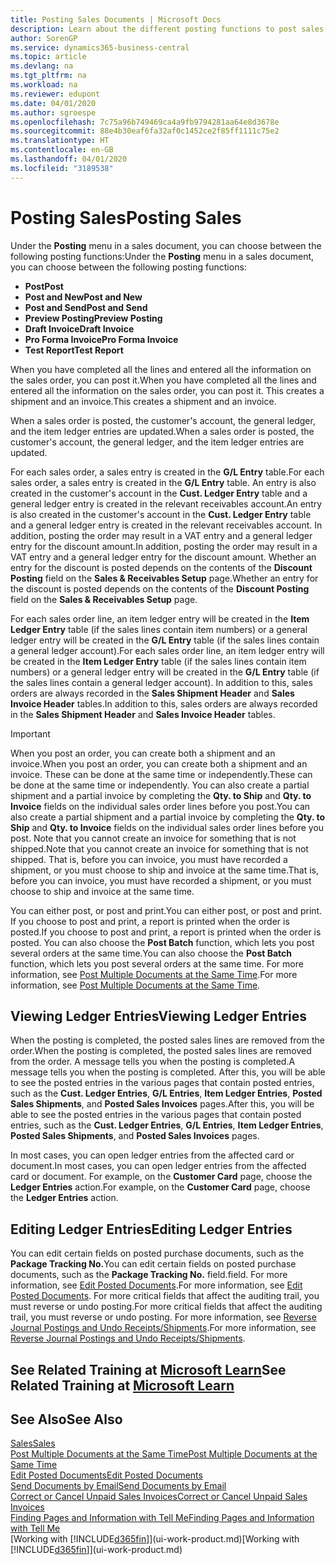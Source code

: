 ```yaml
---
title: Posting Sales Documents | Microsoft Docs
description: Learn about the different posting functions to post sales documents, and how you can update posted documents.
author: SorenGP
ms.service: dynamics365-business-central
ms.topic: article
ms.devlang: na
ms.tgt_pltfrm: na
ms.workload: na
ms.reviewer: edupont
ms.date: 04/01/2020
ms.author: sgroespe
ms.openlocfilehash: 7c75a96b749469ca4a9fb9794281aa64e8d3678e
ms.sourcegitcommit: 88e4b30eaf6fa32af0c1452ce2f85ff1111c75e2
ms.translationtype: HT
ms.contentlocale: en-GB
ms.lasthandoff: 04/01/2020
ms.locfileid: "3189538"
---
```

# <a name="posting-sales"></a><span data-ttu-id="05a4d-103">Posting Sales</span><span class="sxs-lookup"><span data-stu-id="05a4d-103">Posting Sales</span></span>
<span data-ttu-id="05a4d-104">Under the **Posting** menu in a sales document, you can choose between the following posting functions:</span><span class="sxs-lookup"><span data-stu-id="05a4d-104">Under the **Posting** menu in a sales document, you can choose between the following posting functions:</span></span>

* <span data-ttu-id="05a4d-105">**Post**</span><span class="sxs-lookup"><span data-stu-id="05a4d-105">**Post**</span></span>
* <span data-ttu-id="05a4d-106">**Post and New**</span><span class="sxs-lookup"><span data-stu-id="05a4d-106">**Post and New**</span></span>
* <span data-ttu-id="05a4d-107">**Post and Send**</span><span class="sxs-lookup"><span data-stu-id="05a4d-107">**Post and Send**</span></span>
* <span data-ttu-id="05a4d-108">**Preview Posting**</span><span class="sxs-lookup"><span data-stu-id="05a4d-108">**Preview Posting**</span></span>
* <span data-ttu-id="05a4d-109">**Draft Invoice**</span><span class="sxs-lookup"><span data-stu-id="05a4d-109">**Draft Invoice**</span></span>
* <span data-ttu-id="05a4d-110">**Pro Forma Invoice**</span><span class="sxs-lookup"><span data-stu-id="05a4d-110">**Pro Forma Invoice**</span></span>
* <span data-ttu-id="05a4d-111">**Test Report**</span><span class="sxs-lookup"><span data-stu-id="05a4d-111">**Test Report**</span></span>

<span data-ttu-id="05a4d-112">When you have completed all the lines and entered all the information on the sales order, you can post it.</span><span class="sxs-lookup"><span data-stu-id="05a4d-112">When you have completed all the lines and entered all the information on the sales order, you can post it.</span></span> <span data-ttu-id="05a4d-113">This creates a shipment and an invoice.</span><span class="sxs-lookup"><span data-stu-id="05a4d-113">This creates a shipment and an invoice.</span></span>

<span data-ttu-id="05a4d-114">When a sales order is posted, the customer's account, the general ledger, and the item ledger entries are updated.</span><span class="sxs-lookup"><span data-stu-id="05a4d-114">When a sales order is posted, the customer's account, the general ledger, and the item ledger entries are updated.</span></span>

<span data-ttu-id="05a4d-115">For each sales order, a sales entry is created in the **G/L Entry** table.</span><span class="sxs-lookup"><span data-stu-id="05a4d-115">For each sales order, a sales entry is created in the **G/L Entry** table.</span></span> <span data-ttu-id="05a4d-116">An entry is also created in the customer's account in the **Cust. Ledger Entry** table and a general ledger entry is created in the relevant receivables account.</span><span class="sxs-lookup"><span data-stu-id="05a4d-116">An entry is also created in the customer's account in the **Cust. Ledger Entry** table and a general ledger entry is created in the relevant receivables account.</span></span> <span data-ttu-id="05a4d-117">In addition, posting the order may result in a VAT entry and a general ledger entry for the discount amount.</span><span class="sxs-lookup"><span data-stu-id="05a4d-117">In addition, posting the order may result in a VAT entry and a general ledger entry for the discount amount.</span></span> <span data-ttu-id="05a4d-118">Whether an entry for the discount is posted depends on the contents of the **Discount Posting** field on the **Sales & Receivables Setup** page.</span><span class="sxs-lookup"><span data-stu-id="05a4d-118">Whether an entry for the discount is posted depends on the contents of the **Discount Posting** field on the **Sales & Receivables Setup** page.</span></span>

<span data-ttu-id="05a4d-119">For each sales order line, an item ledger entry will be created in the **Item Ledger Entry** table (if the sales lines contain item numbers) or a general ledger entry will be created in the **G/L Entry** table (if the sales lines contain a general ledger account).</span><span class="sxs-lookup"><span data-stu-id="05a4d-119">For each sales order line, an item ledger entry will be created in the **Item Ledger Entry** table (if the sales lines contain item numbers) or a general ledger entry will be created in the **G/L Entry** table (if the sales lines contain a general ledger account).</span></span> <span data-ttu-id="05a4d-120">In addition to this, sales orders are always recorded in the **Sales Shipment Header** and **Sales Invoice Header** tables.</span><span class="sxs-lookup"><span data-stu-id="05a4d-120">In addition to this, sales orders are always recorded in the **Sales Shipment Header** and **Sales Invoice Header** tables.</span></span>

> [!IMPORTANT]  
>   <span data-ttu-id="05a4d-121">When you post an order, you can create both a shipment and an invoice.</span><span class="sxs-lookup"><span data-stu-id="05a4d-121">When you post an order, you can create both a shipment and an invoice.</span></span> <span data-ttu-id="05a4d-122">These can be done at the same time or independently.</span><span class="sxs-lookup"><span data-stu-id="05a4d-122">These can be done at the same time or independently.</span></span> <span data-ttu-id="05a4d-123">You can also create a partial shipment and a partial invoice by completing the **Qty. to Ship** and **Qty. to Invoice** fields on the individual sales order lines before you post.</span><span class="sxs-lookup"><span data-stu-id="05a4d-123">You can also create a partial shipment and a partial invoice by completing the **Qty. to Ship** and **Qty. to Invoice** fields on the individual sales order lines before you post.</span></span> <span data-ttu-id="05a4d-124">Note that you cannot create an invoice for something that is not shipped.</span><span class="sxs-lookup"><span data-stu-id="05a4d-124">Note that you cannot create an invoice for something that is not shipped.</span></span> <span data-ttu-id="05a4d-125">That is, before you can invoice, you must have recorded a shipment, or you must choose to ship and invoice at the same time.</span><span class="sxs-lookup"><span data-stu-id="05a4d-125">That is, before you can invoice, you must have recorded a shipment, or you must choose to ship and invoice at the same time.</span></span>

<span data-ttu-id="05a4d-126">You can either post, or post and print.</span><span class="sxs-lookup"><span data-stu-id="05a4d-126">You can either post, or post and print.</span></span> <span data-ttu-id="05a4d-127">If you choose to post and print, a report is printed when the order is posted.</span><span class="sxs-lookup"><span data-stu-id="05a4d-127">If you choose to post and print, a report is printed when the order is posted.</span></span> <span data-ttu-id="05a4d-128">You can also choose the **Post Batch** function, which lets you post several orders at the same time.</span><span class="sxs-lookup"><span data-stu-id="05a4d-128">You can also choose the **Post Batch** function, which lets you post several orders at the same time.</span></span> <span data-ttu-id="05a4d-129">For more information, see [Post Multiple Documents at the Same Time](ui-batch-posting.md).</span><span class="sxs-lookup"><span data-stu-id="05a4d-129">For more information, see [Post Multiple Documents at the Same Time](ui-batch-posting.md).</span></span>

## <a name="viewing-ledger-entries"></a><span data-ttu-id="05a4d-130">Viewing Ledger Entries</span><span class="sxs-lookup"><span data-stu-id="05a4d-130">Viewing Ledger Entries</span></span>
<span data-ttu-id="05a4d-131">When the posting is completed, the posted sales lines are removed from the order.</span><span class="sxs-lookup"><span data-stu-id="05a4d-131">When the posting is completed, the posted sales lines are removed from the order.</span></span> <span data-ttu-id="05a4d-132">A message tells you when the posting is completed.</span><span class="sxs-lookup"><span data-stu-id="05a4d-132">A message tells you when the posting is completed.</span></span> <span data-ttu-id="05a4d-133">After this, you will be able to see the posted entries in the various pages that contain posted entries, such as the **Cust. Ledger Entries**, **G/L Entries**, **Item Ledger Entries**, **Posted Sales Shipments**, and **Posted Sales Invoices** pages.</span><span class="sxs-lookup"><span data-stu-id="05a4d-133">After this, you will be able to see the posted entries in the various pages that contain posted entries, such as the **Cust. Ledger Entries**, **G/L Entries**, **Item Ledger Entries**, **Posted Sales Shipments**, and **Posted Sales Invoices** pages.</span></span>  

<span data-ttu-id="05a4d-134">In most cases, you can open ledger entries from the affected card or document.</span><span class="sxs-lookup"><span data-stu-id="05a4d-134">In most cases, you can open ledger entries from the affected card or document.</span></span> <span data-ttu-id="05a4d-135">For example, on the **Customer Card** page, choose the **Ledger Entries** action.</span><span class="sxs-lookup"><span data-stu-id="05a4d-135">For example, on the **Customer Card** page, choose the **Ledger Entries** action.</span></span>

## <a name="editing-ledger-entries"></a><span data-ttu-id="05a4d-136">Editing Ledger Entries</span><span class="sxs-lookup"><span data-stu-id="05a4d-136">Editing Ledger Entries</span></span>
<span data-ttu-id="05a4d-137">You can edit certain fields on posted purchase documents, such as the **Package Tracking No.**</span><span class="sxs-lookup"><span data-stu-id="05a4d-137">You can edit certain fields on posted purchase documents, such as the **Package Tracking No.**</span></span> <span data-ttu-id="05a4d-138">field.</span><span class="sxs-lookup"><span data-stu-id="05a4d-138">field.</span></span> <span data-ttu-id="05a4d-139">For more information, see [Edit Posted Documents](across-edit-posted-document.md).</span><span class="sxs-lookup"><span data-stu-id="05a4d-139">For more information, see [Edit Posted Documents](across-edit-posted-document.md).</span></span> <span data-ttu-id="05a4d-140">For more critical fields that affect the auditing trail, you must reverse or undo posting.</span><span class="sxs-lookup"><span data-stu-id="05a4d-140">For more critical fields that affect the auditing trail, you must reverse or undo posting.</span></span> <span data-ttu-id="05a4d-141">For more information, see [Reverse Journal Postings and Undo Receipts/Shipments](finance-how-reverse-journal-posting.md).</span><span class="sxs-lookup"><span data-stu-id="05a4d-141">For more information, see [Reverse Journal Postings and Undo Receipts/Shipments](finance-how-reverse-journal-posting.md).</span></span>

## <a name="see-related-training-at-microsoft-learn"></a><span data-ttu-id="05a4d-142">See Related Training at [Microsoft Learn](/learn/modules/ship-invoice-items-dynamics-365-business-central/index)</span><span class="sxs-lookup"><span data-stu-id="05a4d-142">See Related Training at [Microsoft Learn](/learn/modules/ship-invoice-items-dynamics-365-business-central/index)</span></span>

## <a name="see-also"></a><span data-ttu-id="05a4d-143">See Also</span><span class="sxs-lookup"><span data-stu-id="05a4d-143">See Also</span></span>
[<span data-ttu-id="05a4d-144">Sales</span><span class="sxs-lookup"><span data-stu-id="05a4d-144">Sales</span></span>](sales-manage-sales.md)  
[<span data-ttu-id="05a4d-145">Post Multiple Documents at the Same Time</span><span class="sxs-lookup"><span data-stu-id="05a4d-145">Post Multiple Documents at the Same Time</span></span>](ui-batch-posting.md)  
[<span data-ttu-id="05a4d-146">Edit Posted Documents</span><span class="sxs-lookup"><span data-stu-id="05a4d-146">Edit Posted Documents</span></span>](across-edit-posted-document.md)  
[<span data-ttu-id="05a4d-147">Send Documents by Email</span><span class="sxs-lookup"><span data-stu-id="05a4d-147">Send Documents by Email</span></span>](ui-how-send-documents-email.md)  
[<span data-ttu-id="05a4d-148">Correct or Cancel Unpaid Sales Invoices</span><span class="sxs-lookup"><span data-stu-id="05a4d-148">Correct or Cancel Unpaid Sales Invoices</span></span>](sales-how-correct-cancel-sales-invoice.md)  
[<span data-ttu-id="05a4d-149">Finding Pages and Information with Tell Me</span><span class="sxs-lookup"><span data-stu-id="05a4d-149">Finding Pages and Information with Tell Me</span></span>](ui-search.md)  
<span data-ttu-id="05a4d-150">[Working with [!INCLUDE[d365fin](includes/d365fin_md.md)]](ui-work-product.md)</span><span class="sxs-lookup"><span data-stu-id="05a4d-150">[Working with [!INCLUDE[d365fin](includes/d365fin_md.md)]](ui-work-product.md)</span></span>
